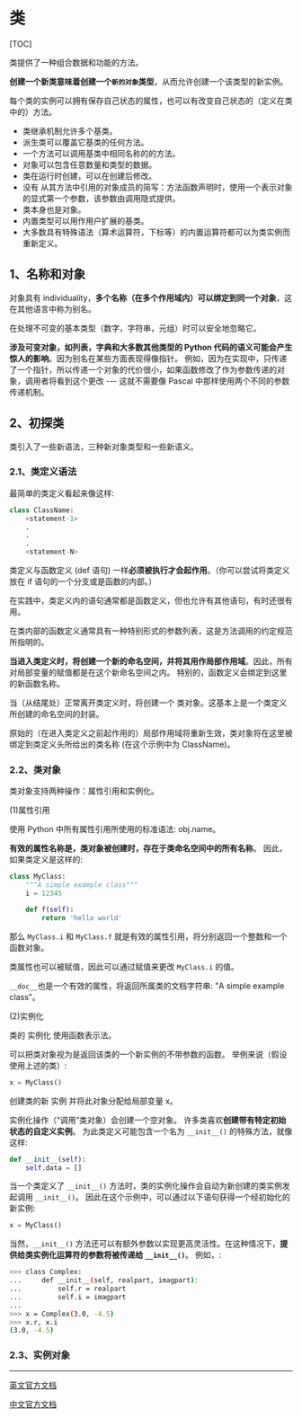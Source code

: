 # 类

[TOC]

类提供了一种组合数据和功能的方法。 

**创建一个新类意味着创建一个`新的对象`类型**，从而允许创建一个该类型的新实例。

每个类的实例可以拥有保存自己状态的属性，也可以有改变自己状态的（定义在类中的）方法。

- 类继承机制允许多个基类。
- 派生类可以覆盖它基类的任何方法。
- 一个方法可以调用基类中相同名称的的方法。
- 对象可以包含任意数量和类型的数据。
- 类在运行时创建，可以在创建后修改。
- 没有 从其方法中引用的对象成员的简写：方法函数声明时，使用一个表示对象的显式第一个参数，该参数由调用隐式提供。
- 类本身也是对象。
- 内置类型可以用作用户扩展的基类。
- 大多数具有特殊语法（算术运算符，下标等）的内置运算符都可以为类实例而重新定义。

## 1、名称和对象

对象具有 individuality，**多个名称（在多个作用域内）可以绑定到同一个对象**，这在其他语言中称为别名。

在处理不可变的基本类型（数字，字符串，元组）时可以安全地忽略它。

**涉及可变对象，如列表，字典和大多数其他类型的 Python 代码的语义可能会产生惊人的影响**。因为别名在某些方面表现得像指针。 例如，因为在实现中，只传递了一个指针，所以传递一个对象的代价很小，如果函数修改了作为参数传递的对象，调用者将看到这个更改 --- 这就不需要像 Pascal 中那样使用两个不同的参数传递机制。


## 2、初探类

类引入了一些新语法，三种新对象类型和一些新语义。

### 2.1、类定义语法

最简单的类定义看起来像这样:

```python
class ClassName:
    <statement-1>
    .
    .
    .
    <statement-N>
```

类定义与函数定义 (def 语句) 一样**必须被执行才会起作用**。（你可以尝试将类定义放在 if 语句的一个分支或是函数的内部。）

在实践中，类定义内的语句通常都是函数定义，但也允许有其他语句，有时还很有用。 

在类内部的函数定义通常具有一种特别形式的参数列表，这是方法调用的约定规范所指明的。

**当进入类定义时，将创建一个新的命名空间，并将其用作局部作用域**。因此，所有对局部变量的赋值都是在这个新命名空间之内。 特别的，函数定义会绑定到这里的新函数名称。

当（从结尾处）正常离开类定义时，将创建一个 类对象。这基本上是一个类定义所创建的命名空间的封装。

原始的（在进入类定义之前起作用的）局部作用域将重新生效，类对象将在这里被绑定到类定义头所给出的类名称 (在这个示例中为 ClassName)。

### 2.2、类对象

类对象支持两种操作：属性引用和实例化。

(1)属性引用 

使用 Python 中所有属性引用所使用的标准语法: obj.name。 

**有效的属性名称是，类对象被创建时，存在于类命名空间中的所有名称**。 因此，如果类定义是这样的:

```python
class MyClass:
    """A simple example class"""
    i = 12345

    def f(self):
        return 'hello world'
```

那么 `MyClass.i` 和 `MyClass.f` 就是有效的属性引用，将分别返回一个整数和一个函数对象。

类属性也可以被赋值，因此可以通过赋值来更改 `MyClass.i` 的值。 

`__doc__`也是一个有效的属性，将返回所属类的文档字符串: "A simple example class"。

(2)实例化

类的 实例化 使用函数表示法。 

可以把类对象视为是返回该类的一个新实例的不带参数的函数。 举例来说（假设使用上述的类）:

```python
x = MyClass()
```

创建类的新 实例 并将此对象分配给局部变量 x。

实例化操作（“调用”类对象）会创建一个空对象。 许多类喜欢**创建带有特定初始状态的自定义实例**。 为此类定义可能包含一个名为 `__init__()` 的特殊方法，就像这样:

```python
def __init__(self):
    self.data = []
```

当一个类定义了 `__init__()` 方法时，类的实例化操作会自动为新创建的类实例发起调用 `__init__()`。 因此在这个示例中，可以通过以下语句获得一个经初始化的新实例:

```python
x = MyClass()
```

当然，`__init__()` 方法还可以有额外参数以实现更高灵活性。在这种情况下，**提供给类实例化运算符的参数将被传递给 `__init__()`**。 例如，:

```sh
>>> class Complex:
...     def __init__(self, realpart, imagpart):
...         self.r = realpart
...         self.i = imagpart
...
>>> x = Complex(3.0, -4.5)
>>> x.r, x.i
(3.0, -4.5)
```

### 2.3、实例对象



--------------------------------------------------------------------------

[英文官方文档](https://docs.python.org/3.8/tutorial/classes.html)

[中文官方文档](https://docs.python.org/zh-cn/3.8/tutorial/classes.html)